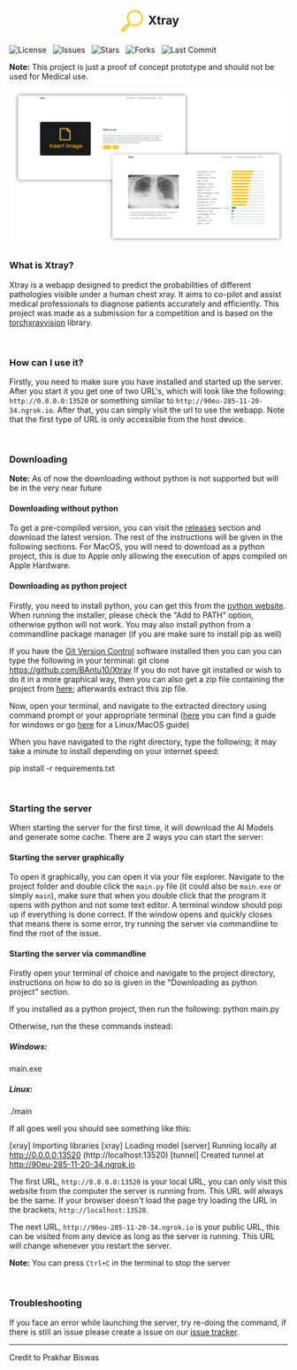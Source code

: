 <h2 align="center">
    <img src="https://github.com/BAntu10/Xtray/blob/main/static/images/logo.png" align="center" width="50">
    Xtray
</h2>

![License](https://shields.io/github/license/BAntu10/Xtray?style=for-the-badge&label=License)
&nbsp;
![Issues](https://shields.io/github/issues/BAntu10/Xtray?style=for-the-badge&label=Issues)
&nbsp;
![Stars](https://shields.io/github/stars/BAntu10/Xtray?style=for-the-badge&label=Stars)
&nbsp;
![Forks](https://shields.io/github/forks/BAntu10/Xtray?style=for-the-badge&label=Forks)
&nbsp;
![Last Commit](https://shields.io/github/last-commit/BAntu10/Xtray?style=for-the-badge&label=Last%20Commit)

**Note:** This project is just a proof of concept prototype and should not be used for Medical use.

![Image](https://github.com/BAntu10/Xtray/raw/master/static/images/landing-image.png)

### What is Xtray?
Xtray is a webapp designed to predict the probabilities of different pathologies visible under a human chest xray. It aims to co-pilot and assist medical professionals to diagnose patients accurately and efficiently. This project was made as a submission for a competition and is based on the [torchxrayvision](https://pypi.org/project/torchxrayvision/) library.

&nbsp;

### How can I use it?
Firstly, you need to make sure you have installed and started up the server. After you start it you get one of two URL's, which will look like the following: `http://0.0.0.0:13520` or something similar to `http://90eu-285-11-20-34.ngrok.io`. After that, you can simply visit the url to use the webapp. Note that the first type of URL is only accessible from the host device.

&nbsp;

### Downloading

**Note:** As of now the downloading without python is not supported but will be in the very near future

#### Downloading without python
To get a pre-compiled version, you can visit the [releases](https://github.com/BAntu10/Xtray/releases) section and download the latest version. The rest of the instructions will be given in the following sections. For MacOS, you will need to download as a python project, this is due to Apple only allowing the execution of apps compiled on Apple Hardware.

#### Downloading as python project
Firstly, you need to install python, you can get this from the [python website](https://www.python.org/downloads/release/python-396/). When running the installer, please check the "Add to PATH" option, otherwise python will not work. You may also install python from a commandline package manager (if you are make sure to install pip as well)

If you have the [Git Version Control](https://git-scm.com) software installed then you can you can type the following in your terminal:
git clone https://github.com/BAntu10/Xtray
If you do not have git installed or wish to do it in a more graphical way, then you can also get a zip file containing the project from [here](https://github.com/BAntu10/Xtray/archive/refs/heads/master.zip); afterwards extract this zip file.

Now, open your terminal, and navigate to the extracted directory using command prompt or your appropriate terminal ([here](https://www.watchingthenet.com/how-to-navigate-through-folders-when-using-windows-command-prompt.html) you can find a guide for windows or go [here](https://www.lifewire.com/linux-commands-for-navigating-file-system-4027320) for a Linux/MacOS guide)

When you have navigated to the right directory, type the following; it may take a minute to install depending on your internet speed:

pip install -r requirements.txt


&nbsp;

### Starting the server
When starting the server for the first time, it will download the AI Models and generate some cache. There are 2 ways you can start the server:

#### Starting the server graphically
To open it graphically, you can open it via your file explorer. Navigate to the project folder and double click the `main.py` file (it could also be `main.exe` or simply `main`), make sure that when you double click that the program it opens with python and not some text editor. A terminal window should pop up if everything is done correct. If the window opens and quickly closes that means there is some error, try running the server via commandline to find the root of the issue.

####  Starting the server via commandline
Firstly open your terminal of choice and navigate to the project directory, instructions on how to do so is given in the "Downloading as python project" section.

If you installed as a python project, then run the following:
python main.py 

Otherwise, run the these commands instead:

##### Windows:
main.exe

##### Linux:
./main

If all goes well you should see something like this:

[xray] Importing libraries
[xray] Loading model
[server] Running locally at http://0.0.0.0:13520 (http://localhost:13520)
[tunnel] Created tunnel at http://90eu-285-11-20-34.ngrok.io


The first URL, `http://0.0.0.0:13520` is your local URL, you can only visit this website from the computer the server is running from. This URL will always be the same. If your browser doesn't load the page try loading the URL in the brackets, `http://localhost:13520`.

The next URL, `http://90eu-285-11-20-34.ngrok.io` is your public URL, this can be visited from any device as long as the server is running. This URL will change whenever you restart the server.

**Note:** You can press `Ctrl+C` in the terminal to stop the server

&nbsp;

### Troubleshooting
If you face an error while launching the server, try re-doing the command, if there is still an issue please create a issue on our [issue tracker](https://github.com/BAntu10/Xtray/issues).

---

Credit to Prakhar Biswas
